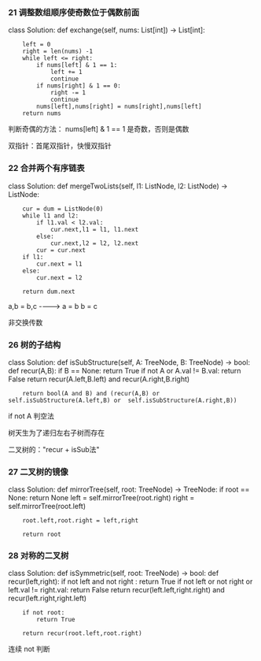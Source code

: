 ### 21 调整数组顺序使奇数位于偶数前面


class Solution:
    def exchange(self, nums: List[int]) -> List[int]:
        
        left = 0 
        right = len(nums) -1
        while left <= right:
            if nums[left] & 1 == 1:
                left += 1
                continue 
            if nums[right] & 1 == 0:
                right -= 1
                continue
            nums[left],nums[right] = nums[right],nums[left]
        return nums





判断奇偶的方法： nums[left] & 1 == 1 是奇数，否则是偶数

双指针：首尾双指针，快慢双指针

### 22 合并两个有序链表

class Solution:
    def mergeTwoLists(self, l1: ListNode, l2: ListNode) -> ListNode:
        
        cur = dum = ListNode(0)
        while l1 and l2:
            if l1.val < l2.val:
                cur.next,l1 = l1, l1.next
            else:
                cur.next,l2 = l2, l2.next
            cur = cur.next
        if l1: 
            cur.next = l1
        else:
            cur.next = l2
        
        return dum.next
		
		
a,b  = b,c ----> a = b    b = c
		
非交换传数

### 26 树的子结构

	
class Solution:
    def isSubStructure(self, A: TreeNode, B: TreeNode) -> bool:
        def recur(A,B):
            if B == None:
                return True
            if not A or A.val != B.val:
                return False
            return recur(A.left,B.left) and recur(A.right,B.right)

        return bool(A and B) and (recur(A,B) or  self.isSubStructure(A.left,B) or  self.isSubStructure(A.right,B))	
	


if not A 判空法

树天生为了递归左右子树而存在


二叉树的："recur  +   isSub法"

### 27  二叉树的镜像

class Solution:
    def mirrorTree(self, root: TreeNode) -> TreeNode:
        if root == None:
            return None
        left = self.mirrorTree(root.right)
        right = self.mirrorTree(root.left)

        root.left,root.right = left,right

        return root

### 28 对称的二叉树


class Solution:
    def isSymmetric(self, root: TreeNode) -> bool:
        def recur(left,right):
            if not left  and not right :
                return True
            if not left or not right  or  left.val != right.val:
                return False
            return recur(left.left,right.right) and recur(left.right,right.left)

        if not root:
            return True

        return recur(root.left,root.right)

		
连续 not 判断
